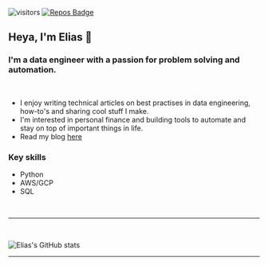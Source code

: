 ![visitors](https://visitor-badge.glitch.me/badge?page_id=eliasbenaddou.visitor-badge&left_color=green&right_color=red) [![Repos Badge](https://badges.pufler.dev/repos/eliasbenaddou)](https://badges.pufler.dev)

## Heya, I'm Elias 👋 

### I'm a data engineer with a passion for problem solving and automation.
<br />

- I enjoy writing technical articles on best practises in data engineering, how-to's and sharing cool stuff I make.
- I'm interested in personal finance and building tools to automate and stay on top of important things in life.
- Read my blog [here](https://eliasbenaddouidrissi.dev)

### Key skills

- Python
- AWS/GCP
- SQL

<br>

---

<br />

![Elias's GitHub stats](https://github-readme-stats.vercel.app/api?username=eliasbenaddou&show_icons=true&theme=dark)

---
